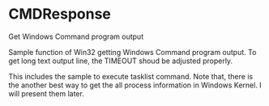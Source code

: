 # CMDResponse
Get Windows Command program output

Sample function of Win32 getting Windows Command program output. To get long text output line, the TIMEOUT shoud be adjusted properly.

This includes the sample to execute tasklist command.
Note that, there is the another best way to get the all process information in Windows Kernel. I will present them later.
